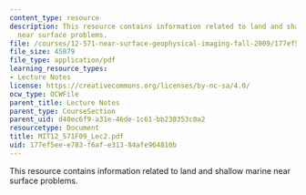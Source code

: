 ```yaml
---
content_type: resource
description: This resource contains information related to land and shallow marine
  near surface problems.
file: /courses/12-571-near-surface-geophysical-imaging-fall-2009/177ef5eee783f6afe31384afe964810b_MIT12_571F09_Lec2.pdf
file_size: 45879
file_type: application/pdf
learning_resource_types:
- Lecture Notes
license: https://creativecommons.org/licenses/by-nc-sa/4.0/
ocw_type: OCWFile
parent_title: Lecture Notes
parent_type: CourseSection
parent_uid: d40ec6f9-a31e-46de-1c61-bb230353c0a2
resourcetype: Document
title: MIT12_571F09_Lec2.pdf
uid: 177ef5ee-e783-f6af-e313-84afe964810b
---
```

This resource contains information related to land and shallow marine near surface problems.